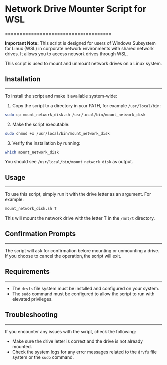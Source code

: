 # Network Drive Mounter Script for WSL
=====================================

**Important Note:** This script is designed for users of Windows Subsystem for Linux (WSL) in corporate network environments with shared network drives. It allows you to access network drives through WSL.

This script is used to mount and unmount network drives on a Linux system.

## Installation
---------------

To install the script and make it available system-wide:

1. Copy the script to a directory in your PATH, for example `/usr/local/bin`:

```bash
sudo cp mount_network_disk.sh /usr/local/bin/mount_network_disk
```

2. Make the script executable:

```bash
sudo chmod +x /usr/local/bin/mount_network_disk
```

3. Verify the installation by running:

```bash
which mount_network_disk
```

You should see `/usr/local/bin/mount_network_disk` as output.

## Usage
---------

To use this script, simply run it with the drive letter as an argument. For example:

```bash
mount_network_disk.sh T
```

This will mount the network drive with the letter T in the `/mnt/t` directory.

## Confirmation Prompts
----------------------

The script will ask for confirmation before mounting or unmounting a drive. If you choose to cancel the operation, the script will exit.

## Requirements
------------

* The `drvfs` file system must be installed and configured on your system.
* The `sudo` command must be configured to allow the script to run with elevated privileges.

## Troubleshooting
-----------------

If you encounter any issues with the script, check the following:

* Make sure the drive letter is correct and the drive is not already mounted.
* Check the system logs for any error messages related to the `drvfs` file system or the `sudo` command.

